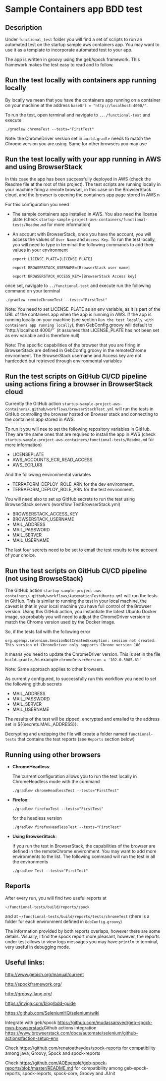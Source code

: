 # Sample Containers app BDD test
## Description
Under `functional_test` folder you will find a set of scripts to run an automated test on the startup sample aws containers app. You may want to use it as a template to incorporate automated test to your app.

The app is written in groovy using the geb/spock framework. This framework makes the test easy to read and to follow.

## Run the test locally with containers app running locally
By locally we mean that you have the containers app running on a container on your machine at the address `baseUrl = "http://localhost:4000/"`.

To run the test, open terminal and navigate to `.../functional-test` and execute 

`./gradlew chromeTest --tests="FirstTest"`


Note: the ChromeDriver version set in `build.gradle` needs to match the Chrome version you are using. Same for other browsers you may use


## Run the test locally with your app running in AWS and using BrowserStack
In this case the app has been successfully deployed in AWS (check the Readme file at the root of this project). The test scripts are running locally in your machine firing a remote browser, in this case on the BrowserStack cloud, and the browser is opening the containers app page stored in AWS
n

For this configuration you need 
- The sample containers app installed in AWS. You also need the license plate (check `startup-sample-project-aws-containers/functional-tests/Readme.md` for more information)

- An account with BrowserStack, once you have the account, you will access the values of `User Name` and `Access Key`. To run the test locally, you will need to type in terminal the following commands to add their values in your environment

  `export LICENSE_PLATE=[LICENSE PLATE]`
  
  `export BROWSERSTACK_USERNAME=[BrowserStack user name]`
  
  `export BROWSERSTACK_ACCESS_KEY=[BrowserStack Access key]`

once set, navigate to `../functional-test` and execute run the following command on your terminal

`./gradlew remoteChromeTest --tests="FirstTest"`


Note: You need to set LICENSE_PLATE as an env variable, as it is part of the URL of the containers app when the app is running in AWS. If the app is running locally on your machine (see section `Run the test locally with containers app running locally`), then GebConfig.groovy will default to "http://localhost:4000/"`  (it assumes that LICENSE_PLATE has not been set as env variable and is therefore null)

Note: The specific capabilities of the browser that you are firing in BrowserStack are defined in GebConfig.groovy in the remoteChrome environment. The BrowserStack username and Access key are not hardcoded but retrieved through environmental variables

## Run the test scripts on GitHub CI/CD pipeline using actions firing a browser in BrowserStack cloud 
Currently the GitHub action `startup-sample-project-aws-containers/.github/workflows/browserStackTest.yml` will run the tests in GitHub controlling the browser hosted on Browser stack and connecting to the containers app stored in AWS.

To run it you will nee to set the following repository variables in GitHub. They are the same ones that are required to install the app in AWS (check `startup-sample-project-aws-containers/functional-tests/Readme.md` for more information)

- LICENSEPLATE
- AWS_ACCOUNTS_ECR_READ_ACCESS
- AWS_ECR_URI

And the following environmental variables
- TERRAFORM_DEPLOY_ROLE_ARN for the dev environment.
- TERRAFORM_DEPLOY_ROLE_ARN for the test environment.

You will need also to set up GitHub secrets to run the test using BrowserStack servers (workflow TestBrowserStack.yml)
- BROWSERSTACK_ACCESS_KEY
- BROWSERSTACK_USERNAME
- MAIL_ADDRESS
- MAIL_PASSWORD
- MAIL_SERVER
- MAIL_USERNAME


The last four secrets need to be set to email the test results to the account of your choice.


## Run the test scripts on GitHub CI/CD pipeline (not using BrowseStack)
The GitHub action `startup-sample-project-aws-containers/.github/workflows/AutomationTestUbuntu.yml` will run the tests in GitHub. This is similar to running the test in your local machine, the caveat is that in your local machine you have full control of the Browser version. Using this GitHub action, you instantiate the latest Ubuntu Docker image, so probably you will need to adjust the ChromeDriver version to match the Chrome version used by the Docker image.

So, if the tests fail with the following error 

`org.openqa.selenium.SessionNotCreatedException: session not created: This version of ChromeDriver only supports Chrome version 100`

it means you need to update the ChromeDriver version. This is set in the file `build.gradle`. As example
`chromeDriverVersion = '102.0.5005.61'`

  Note: Same approach applies to other browsers.

As currently configured, to successfully run this workflow you need to set the following github secrets 

- MAIL_ADDRESS
- MAIL_PASSWORD
- MAIL_SERVER
- MAIL_USERNAME


The results of the test will be zipped, encrypted and emailed to the address set in ${{secrets.MAIL_ADDRESS}}.

Decrypting and unzipping the file will create a folder named `functional-tests` that contains the test reports (see `Reports` section below)



## Running using other browsers
- **ChromeHeadless**: 

  The current configuration allows you to run the test locally in ChromeHeadless mode with the command

  `./gradlew chromeHeadlessTest --tests="FirstTest"`

- **Firefox**: 

  `./gradlew firefoxTest --tests="FirstTest"`

  for the headless version

  `./gradlew firefoxHeadlessTest --tests="FirstTest"`


- **Using BrowserStack**: 

  If you run the test in BrowserStack, the capabilities of the browser are defined in the remoteChrome environment. You may want to add more environments to the list. The following command will run the test in all the environments 

  `./gradlew Test --tests="FirstTest"`


## Reports
After every run, you will find two useful reports at


`~/functional-tests/build/reports/spock`

and at 
`~/functional-tests/build/reports/tests/chromeTest`
(there is a folder for each environment defined in `GebConfig.groovy`)

The information provided by both reports overlaps, however there are some details. Visually, I find the spock report more pleasant, however, the reports under test allows to view logs messages you may have `println` to terminal, very useful in debugging mode.  

## Useful links:

<http://www.gebish.org/manual/current>

<http://spockframework.org/>

<http://groovy-lang.org/>

<https://inviqa.com/blog/bdd-guide>

<https://github.com/SeleniumHQ/selenium/wiki>


Integrate with geb/spock
https://github.com/mudassarsyed/geb-spock-mvn-browserstack
​
Github actions integration
https://www.browserstack.com/docs/automate/selenium/github-actions#action-setup-env


Check https://github.com/renatoathaydes/spock-reports for compatibility among java, Groovy, Spock and spock-reports

Check https://github.com/AOEpeople/geb-spock-reports/blob/master/README.md for compatibility among geb-spock-reports,	spock-reports,	spock-core,	Groovy and JUnit
